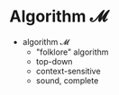 # Algorithm 𝓜

- algorithm 𝓜
  - "folklore" algorithm
  - top-down
  - context-sensitive
  - sound, complete
